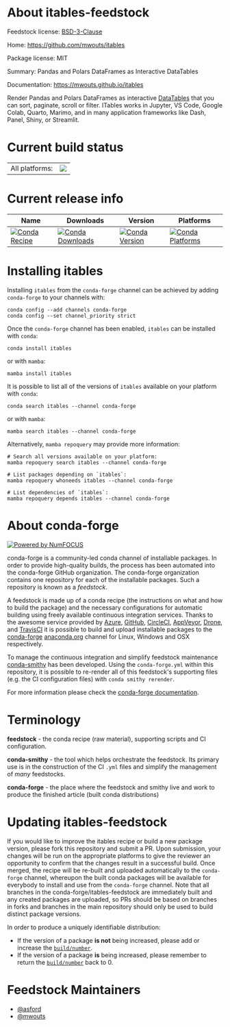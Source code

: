 About itables-feedstock
=======================

Feedstock license: [BSD-3-Clause](https://github.com/conda-forge/itables-feedstock/blob/main/LICENSE.txt)

Home: https://github.com/mwouts/itables

Package license: MIT

Summary: Pandas and Polars DataFrames as Interactive DataTables

Documentation: https://mwouts.github.io/itables

Render Pandas and Polars DataFrames as interactive [DataTables](https://datatables.net/)
that you can sort, paginate, scroll or filter. ITables works in Jupyter,
VS Code, Google Colab, Quarto, Marimo, and in many application frameworks like
Dash, Panel, Shiny, or Streamlit.


Current build status
====================


<table><tr><td>All platforms:</td>
    <td>
      <a href="https://dev.azure.com/conda-forge/feedstock-builds/_build/latest?definitionId=15009&branchName=main">
        <img src="https://dev.azure.com/conda-forge/feedstock-builds/_apis/build/status/itables-feedstock?branchName=main">
      </a>
    </td>
  </tr>
</table>

Current release info
====================

| Name | Downloads | Version | Platforms |
| --- | --- | --- | --- |
| [![Conda Recipe](https://img.shields.io/badge/recipe-itables-green.svg)](https://anaconda.org/conda-forge/itables) | [![Conda Downloads](https://img.shields.io/conda/dn/conda-forge/itables.svg)](https://anaconda.org/conda-forge/itables) | [![Conda Version](https://img.shields.io/conda/vn/conda-forge/itables.svg)](https://anaconda.org/conda-forge/itables) | [![Conda Platforms](https://img.shields.io/conda/pn/conda-forge/itables.svg)](https://anaconda.org/conda-forge/itables) |

Installing itables
==================

Installing `itables` from the `conda-forge` channel can be achieved by adding `conda-forge` to your channels with:

```
conda config --add channels conda-forge
conda config --set channel_priority strict
```

Once the `conda-forge` channel has been enabled, `itables` can be installed with `conda`:

```
conda install itables
```

or with `mamba`:

```
mamba install itables
```

It is possible to list all of the versions of `itables` available on your platform with `conda`:

```
conda search itables --channel conda-forge
```

or with `mamba`:

```
mamba search itables --channel conda-forge
```

Alternatively, `mamba repoquery` may provide more information:

```
# Search all versions available on your platform:
mamba repoquery search itables --channel conda-forge

# List packages depending on `itables`:
mamba repoquery whoneeds itables --channel conda-forge

# List dependencies of `itables`:
mamba repoquery depends itables --channel conda-forge
```


About conda-forge
=================

[![Powered by
NumFOCUS](https://img.shields.io/badge/powered%20by-NumFOCUS-orange.svg?style=flat&colorA=E1523D&colorB=007D8A)](https://numfocus.org)

conda-forge is a community-led conda channel of installable packages.
In order to provide high-quality builds, the process has been automated into the
conda-forge GitHub organization. The conda-forge organization contains one repository
for each of the installable packages. Such a repository is known as a *feedstock*.

A feedstock is made up of a conda recipe (the instructions on what and how to build
the package) and the necessary configurations for automatic building using freely
available continuous integration services. Thanks to the awesome service provided by
[Azure](https://azure.microsoft.com/en-us/services/devops/), [GitHub](https://github.com/),
[CircleCI](https://circleci.com/), [AppVeyor](https://www.appveyor.com/),
[Drone](https://cloud.drone.io/welcome), and [TravisCI](https://travis-ci.com/)
it is possible to build and upload installable packages to the
[conda-forge](https://anaconda.org/conda-forge) [anaconda.org](https://anaconda.org/)
channel for Linux, Windows and OSX respectively.

To manage the continuous integration and simplify feedstock maintenance
[conda-smithy](https://github.com/conda-forge/conda-smithy) has been developed.
Using the ``conda-forge.yml`` within this repository, it is possible to re-render all of
this feedstock's supporting files (e.g. the CI configuration files) with ``conda smithy rerender``.

For more information please check the [conda-forge documentation](https://conda-forge.org/docs/).

Terminology
===========

**feedstock** - the conda recipe (raw material), supporting scripts and CI configuration.

**conda-smithy** - the tool which helps orchestrate the feedstock.
                   Its primary use is in the construction of the CI ``.yml`` files
                   and simplify the management of *many* feedstocks.

**conda-forge** - the place where the feedstock and smithy live and work to
                  produce the finished article (built conda distributions)


Updating itables-feedstock
==========================

If you would like to improve the itables recipe or build a new
package version, please fork this repository and submit a PR. Upon submission,
your changes will be run on the appropriate platforms to give the reviewer an
opportunity to confirm that the changes result in a successful build. Once
merged, the recipe will be re-built and uploaded automatically to the
`conda-forge` channel, whereupon the built conda packages will be available for
everybody to install and use from the `conda-forge` channel.
Note that all branches in the conda-forge/itables-feedstock are
immediately built and any created packages are uploaded, so PRs should be based
on branches in forks and branches in the main repository should only be used to
build distinct package versions.

In order to produce a uniquely identifiable distribution:
 * If the version of a package **is not** being increased, please add or increase
   the [``build/number``](https://docs.conda.io/projects/conda-build/en/latest/resources/define-metadata.html#build-number-and-string).
 * If the version of a package **is** being increased, please remember to return
   the [``build/number``](https://docs.conda.io/projects/conda-build/en/latest/resources/define-metadata.html#build-number-and-string)
   back to 0.

Feedstock Maintainers
=====================

* [@asford](https://github.com/asford/)
* [@mwouts](https://github.com/mwouts/)

